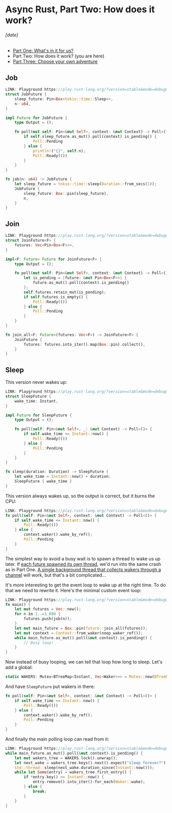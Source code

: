 # Async Rust, Part Two: How does it work?
###### \[date]

- [Part One: What's in it for us?](async_one.html)
- Part Two: How does it work? (you are here)
- [Part Three: Choose your own adventure](async_three.html)

## Job

```rust
LINK: Playground https://play.rust-lang.org/?version=stable&mode=debug&edition=2021&code=use+futures%3A%3Afuture%3B%0Ause+std%3A%3Afuture%3A%3AFuture%3B%0Ause+std%3A%3Apin%3A%3APin%3B%0Ause+std%3A%3Atask%3A%3A%7BContext%2C+Poll%7D%3B%0Ause+std%3A%3Atime%3A%3ADuration%3B%0A%0Astruct+JobFuture+%7B%0A++++sleep_future%3A+Pin%3CBox%3Ctokio%3A%3Atime%3A%3ASleep%3E%3E%2C%0A++++n%3A+u64%2C%0A%7D%0A%0Aimpl+Future+for+JobFuture+%7B%0A++++type+Output+%3D+%28%29%3B%0A%0A++++fn+poll%28mut+self%3A+Pin%3C%26mut+Self%3E%2C+context%3A+%26mut+Context%29+-%3E+Poll%3C%28%29%3E+%7B%0A++++++++if+self.sleep_future.as_mut%28%29.poll%28context%29.is_pending%28%29+%7B%0A++++++++++++Poll%3A%3APending%0A++++++++%7D+else+%7B%0A++++++++++++println%21%28%22%7B%7D%22%2C+self.n%29%3B%0A++++++++++++Poll%3A%3AReady%28%28%29%29%0A++++++++%7D%0A++++%7D%0A%7D%0A%0Afn+job%28n%3A+u64%29+-%3E+JobFuture+%7B%0A++++let+sleep_future+%3D+tokio%3A%3Atime%3A%3Asleep%28Duration%3A%3Afrom_secs%281%29%29%3B%0A++++JobFuture+%7B%0A++++++++sleep_future%3A+Box%3A%3Apin%28sleep_future%29%2C%0A++++++++n%2C%0A++++%7D%0A%7D%0A%0A%23%5Btokio%3A%3Amain%5D%0Aasync+fn+main%28%29+%7B%0A++++let+mut+futures+%3D+Vec%3A%3Anew%28%29%3B%0A++++for+n+in+1..%3D1_000+%7B%0A++++++++futures.push%28job%28n%29%29%3B%0A++++%7D%0A++++future%3A%3Ajoin_all%28futures%29.await%3B%0A%7D
struct JobFuture {
    sleep_future: Pin<Box<tokio::time::Sleep>>,
    n: u64,
}

impl Future for JobFuture {
    type Output = ();

    fn poll(mut self: Pin<&mut Self>, context: &mut Context) -> Poll<()> {
        if self.sleep_future.as_mut().poll(context).is_pending() {
            Poll::Pending
        } else {
            println!("{}", self.n);
            Poll::Ready(())
        }
    }
}

fn job(n: u64) -> JobFuture {
    let sleep_future = tokio::time::sleep(Duration::from_secs(1));
    JobFuture {
        sleep_future: Box::pin(sleep_future),
        n,
    }
}
```

## Join

```rust
LINK: Playground https://play.rust-lang.org/?version=stable&mode=debug&edition=2021&code=use+std%3A%3Afuture%3A%3AFuture%3B%0Ause+std%3A%3Apin%3A%3APin%3B%0Ause+std%3A%3Atask%3A%3A%7BContext%2C+Poll%7D%3B%0Ause+std%3A%3Atime%3A%3ADuration%3B%0A%0Aasync+fn+job%28n%3A+u64%29+%7B%0A++++tokio%3A%3Atime%3A%3Asleep%28Duration%3A%3Afrom_secs%281%29%29.await%3B%0A++++println%21%28%22%7Bn%7D%22%29%3B%0A%7D%0A%0Astruct+JoinFuture%3CF%3E+%7B%0A++++futures%3A+Vec%3CPin%3CBox%3CF%3E%3E%3E%2C%0A%7D%0A%0Aimpl%3CF%3A+Future%3E+Future+for+JoinFuture%3CF%3E+%7B%0A++++type+Output+%3D+%28%29%3B%0A%0A++++fn+poll%28mut+self%3A+Pin%3C%26mut+Self%3E%2C+context%3A+%26mut+Context%29+-%3E+Poll%3C%28%29%3E+%7B%0A++++++++let+is_pending+%3D+%7Cfuture%3A+%26mut+Pin%3CBox%3CF%3E%3E%7C+%7B%0A++++++++++++future.as_mut%28%29.poll%28context%29.is_pending%28%29%0A++++++++%7D%3B%0A++++++++self.futures.retain_mut%28is_pending%29%3B%0A++++++++if+self.futures.is_empty%28%29+%7B%0A++++++++++++Poll%3A%3AReady%28%28%29%29%0A++++++++%7D+else+%7B%0A++++++++++++Poll%3A%3APending%0A++++++++%7D%0A++++%7D%0A%7D%0A%0Afn+join_all%3CF%3A+Future%3E%28futures%3A+Vec%3CF%3E%29+-%3E+JoinFuture%3CF%3E+%7B%0A++++JoinFuture+%7B%0A++++++++futures%3A+futures.into_iter%28%29.map%28Box%3A%3Apin%29.collect%28%29%2C%0A++++%7D%0A%7D%0A%0A%23%5Btokio%3A%3Amain%5D%0Aasync+fn+main%28%29+%7B%0A++++let+mut+futures+%3D+Vec%3A%3Anew%28%29%3B%0A++++for+n+in+1..%3D1_000+%7B%0A++++++++futures.push%28job%28n%29%29%3B%0A++++%7D%0A++++join_all%28futures%29.await%3B%0A%7D
struct JoinFuture<F> {
    futures: Vec<Pin<Box<F>>>,
}

impl<F: Future> Future for JoinFuture<F> {
    type Output = ();

    fn poll(mut self: Pin<&mut Self>, context: &mut Context) -> Poll<()> {
        let is_pending = |future: &mut Pin<Box<F>>| {
            future.as_mut().poll(context).is_pending()
        };
        self.futures.retain_mut(is_pending);
        if self.futures.is_empty() {
            Poll::Ready(())
        } else {
            Poll::Pending
        }
    }
}

fn join_all<F: Future>(futures: Vec<F>) -> JoinFuture<F> {
    JoinFuture {
        futures: futures.into_iter().map(Box::pin).collect(),
    }
}
```

## Sleep

This version never wakes up:

```rust
LINK: Playground https://play.rust-lang.org/?version=stable&mode=debug&edition=2021&code=use+futures%3A%3Afuture%3B%0Ause+std%3A%3Afuture%3A%3AFuture%3B%0Ause+std%3A%3Apin%3A%3APin%3B%0Ause+std%3A%3Atask%3A%3A%7BContext%2C+Poll%7D%3B%0Ause+std%3A%3Atime%3A%3A%7BDuration%2C+Instant%7D%3B%0A%0Astruct+SleepFuture+%7B%0A++++wake_time%3A+Instant%2C%0A%7D%0A%0Aimpl+Future+for+SleepFuture+%7B%0A++++type+Output+%3D+%28%29%3B%0A%0A++++fn+poll%28self%3A+Pin%3C%26mut+Self%3E%2C+_%3A+%26mut+Context%29+-%3E+Poll%3C%28%29%3E+%7B%0A++++++++if+self.wake_time+%3C%3D+Instant%3A%3Anow%28%29+%7B%0A++++++++++++Poll%3A%3AReady%28%28%29%29%0A++++++++%7D+else+%7B%0A++++++++++++Poll%3A%3APending%0A++++++++%7D%0A++++%7D%0A%7D%0A%0Afn+sleep%28duration%3A+Duration%29+-%3E+SleepFuture+%7B%0A++++let+wake_time+%3D+Instant%3A%3Anow%28%29+%2B+duration%3B%0A++++SleepFuture+%7B+wake_time+%7D%0A%7D%0A%0Aasync+fn+job%28n%3A+u64%29+%7B%0A++++sleep%28Duration%3A%3Afrom_secs%281%29%29.await%3B%0A++++println%21%28%22%7Bn%7D%22%29%3B%0A%7D%0A%0A%23%5Btokio%3A%3Amain%5D%0Aasync+fn+main%28%29+%7B%0A++++let+mut+futures+%3D+Vec%3A%3Anew%28%29%3B%0A++++for+n+in+1..%3D1_000+%7B%0A++++++++futures.push%28job%28n%29%29%3B%0A++++%7D%0A++++future%3A%3Ajoin_all%28futures%29.await%3B%0A%7D
struct SleepFuture {
    wake_time: Instant,
}

impl Future for SleepFuture {
    type Output = ();

    fn poll(self: Pin<&mut Self>, _: &mut Context) -> Poll<()> {
        if self.wake_time <= Instant::now() {
            Poll::Ready(())
        } else {
            Poll::Pending
        }
    }
}

fn sleep(duration: Duration) -> SleepFuture {
    let wake_time = Instant::now() + duration;
    SleepFuture { wake_time }
}
```

This version always wakes up, so the output is correct, but it burns the CPU:

```rust
LINK: Playground https://play.rust-lang.org/?version=stable&mode=debug&edition=2021&code=use+futures%3A%3Afuture%3B%0Ause+std%3A%3Afuture%3A%3AFuture%3B%0Ause+std%3A%3Apin%3A%3APin%3B%0Ause+std%3A%3Atask%3A%3A%7BContext%2C+Poll%7D%3B%0Ause+std%3A%3Atime%3A%3A%7BDuration%2C+Instant%7D%3B%0A%0Astruct+SleepFuture+%7B%0A++++wake_time%3A+Instant%2C%0A%7D%0A%0Aimpl+Future+for+SleepFuture+%7B%0A++++type+Output+%3D+%28%29%3B%0A%0A++++fn+poll%28self%3A+Pin%3C%26mut+Self%3E%2C+context%3A+%26mut+Context%29+-%3E+Poll%3C%28%29%3E+%7B%0A++++++++if+self.wake_time+%3C%3D+Instant%3A%3Anow%28%29+%7B%0A++++++++++++Poll%3A%3AReady%28%28%29%29%0A++++++++%7D+else+%7B%0A++++++++++++context.waker%28%29.wake_by_ref%28%29%3B%0A++++++++++++Poll%3A%3APending%0A++++++++%7D%0A++++%7D%0A%7D%0A%0Afn+sleep%28duration%3A+Duration%29+-%3E+SleepFuture+%7B%0A++++let+wake_time+%3D+Instant%3A%3Anow%28%29+%2B+duration%3B%0A++++SleepFuture+%7B+wake_time+%7D%0A%7D%0A%0Aasync+fn+job%28n%3A+u64%29+%7B%0A++++sleep%28Duration%3A%3Afrom_secs%281%29%29.await%3B%0A++++println%21%28%22%7Bn%7D%22%29%3B%0A%7D%0A%0A%23%5Btokio%3A%3Amain%5D%0Aasync+fn+main%28%29+%7B%0A++++let+mut+futures+%3D+Vec%3A%3Anew%28%29%3B%0A++++for+n+in+1..%3D1_000+%7B%0A++++++++futures.push%28job%28n%29%29%3B%0A++++%7D%0A++++future%3A%3Ajoin_all%28futures%29.await%3B%0A%7D
fn poll(self: Pin<&mut Self>, context: &mut Context) -> Poll<()> {
    if self.wake_time <= Instant::now() {
        Poll::Ready(())
    } else {
        context.waker().wake_by_ref();
        Poll::Pending
    }
}
```

The simplest way to avoid a busy wait is to spawn a thread to wake us up later.
If [each future spawned its own thread][same_crash], we'd run into the same
crash as in Part One. [A single background thread that collects wakers through
a channel][background_thread] will work, but that's a bit complicated...

[same_crash]: https://play.rust-lang.org/?version=stable&mode=debug&edition=2021&code=use+futures%3A%3Afuture%3B%0Ause+std%3A%3Afuture%3A%3AFuture%3B%0Ause+std%3A%3Apin%3A%3APin%3B%0Ause+std%3A%3Atask%3A%3A%7BContext%2C+Poll%7D%3B%0Ause+std%3A%3Atime%3A%3A%7BDuration%2C+Instant%7D%3B%0A%0Astruct+SleepFuture+%7B%0A++++wake_time%3A+Instant%2C%0A%7D%0A%0Aimpl+Future+for+SleepFuture+%7B%0A++++type+Output+%3D+%28%29%3B%0A%0A++++fn+poll%28self%3A+Pin%3C%26mut+Self%3E%2C+context%3A+%26mut+Context%29+-%3E+Poll%3C%28%29%3E+%7B%0A++++++++if+self.wake_time+%3C%3D+Instant%3A%3Anow%28%29+%7B%0A++++++++++++Poll%3A%3AReady%28%28%29%29%0A++++++++%7D+else+%7B%0A++++++++++++let+wake_time+%3D+self.wake_time%3B%0A++++++++++++let+waker+%3D+context.waker%28%29.clone%28%29%3B%0A++++++++++++std%3A%3Athread%3A%3Aspawn%28move+%7C%7C+%7B%0A++++++++++++++++std%3A%3Athread%3A%3Asleep%28wake_time.saturating_duration_since%28Instant%3A%3Anow%28%29%29%29%3B%0A++++++++++++++++waker.wake%28%29%3B%0A++++++++++++%7D%29%3B%0A++++++++++++Poll%3A%3APending%0A++++++++%7D%0A++++%7D%0A%7D%0A%0Afn+sleep%28duration%3A+Duration%29+-%3E+SleepFuture+%7B%0A++++let+wake_time+%3D+Instant%3A%3Anow%28%29+%2B+duration%3B%0A++++SleepFuture+%7B+wake_time+%7D%0A%7D%0A%0Aasync+fn+job%28n%3A+u64%29+%7B%0A++++sleep%28Duration%3A%3Afrom_secs%281%29%29.await%3B%0A++++println%21%28%22%7Bn%7D%22%29%3B%0A%7D%0A%0A%23%5Btokio%3A%3Amain%5D%0Aasync+fn+main%28%29+%7B%0A++++let+mut+futures+%3D+Vec%3A%3Anew%28%29%3B%0A++++for+n+in+1..%3D1_000+%7B%0A++++++++futures.push%28job%28n%29%29%3B%0A++++%7D%0A++++future%3A%3Ajoin_all%28futures%29.await%3B%0A%7D

[background_thread]: https://play.rust-lang.org/?version=stable&mode=debug&edition=2021&code=use+crossbeam_channel%3A%3ARecvTimeoutError%3B%0Ause+crossbeam_channel%3A%3ASender%3B%0Ause+futures%3A%3Afuture%3B%0Ause+std%3A%3Acollections%3A%3ABTreeMap%3B%0Ause+std%3A%3Afuture%3A%3AFuture%3B%0Ause+std%3A%3Apin%3A%3APin%3B%0Ause+std%3A%3Async%3A%3ALazyLock%3B%0Ause+std%3A%3Atask%3A%3A%7BContext%2C+Poll%2C+Waker%7D%3B%0Ause+std%3A%3Atime%3A%3A%7BDuration%2C+Instant%7D%3B%0A%0Astatic+WAKER_SENDER%3A+LazyLock%3CSender%3C%28Instant%2C+Waker%29%3E%3E+%3D+LazyLock%3A%3Anew%28%7C%7C+%7B%0A++++let+%28sender%2C+receiver%29+%3D+crossbeam_channel%3A%3Aunbounded%3A%3A%3C%28Instant%2C+Waker%29%3E%28%29%3B%0A++++%2F%2F+Kick+off+the+waker+thread+the+first+time+this+sender+is+used.%0A++++std%3A%3Athread%3A%3Aspawn%28move+%7C%7C+%7B%0A++++++++%2F%2F+A+sorted+multimap+of+wake+times+and+wakers.+The+soonest+wake+time+will+be+first.%0A++++++++let+mut+tree+%3D+BTreeMap%3A%3A%3CInstant%2C+Vec%3CWaker%3E%3E%3A%3Anew%28%29%3B%0A++++++++loop+%7B%0A++++++++++++%2F%2F+Wait+to+receive+a+new+%28wake_time%2C+waker%29+pair.+If+we+already+have+one+or+more%0A++++++++++++%2F%2F+wakers%2C+wait+with+a+timeout%2C+waking+up+at+the+earliest+known+wake+time.+Otherwise%2C%0A++++++++++++%2F%2F+wait+with+no+timeout.%0A++++++++++++let+new_pair+%3D+if+let+Some%28%28first_wake_time%2C+_%29%29+%3D+tree.first_key_value%28%29+%7B%0A++++++++++++++++let+timeout+%3D+first_wake_time.saturating_duration_since%28Instant%3A%3Anow%28%29%29%3B%0A++++++++++++++++match+receiver.recv_timeout%28timeout%29+%7B%0A++++++++++++++++++++Ok%28%28wake_time%2C+waker%29%29+%3D%3E+Some%28%28wake_time%2C+waker%29%29%2C%0A++++++++++++++++++++Err%28RecvTimeoutError%3A%3ATimeout%29+%3D%3E+None%2C%0A++++++++++++++++++++Err%28RecvTimeoutError%3A%3ADisconnected%29+%3D%3E+unreachable%21%28%29%2C%0A++++++++++++++++%7D%0A++++++++++++%7D+else+%7B%0A++++++++++++++++match+receiver.recv%28%29+%7B%0A++++++++++++++++++++Ok%28%28wake_time%2C+waker%29%29+%3D%3E+Some%28%28wake_time%2C+waker%29%29%2C%0A++++++++++++++++++++Err%28_%29+%3D%3E+unreachable%21%28%29%2C%0A++++++++++++++++%7D%0A++++++++++++%7D%3B%0A++++++++++++%2F%2F+If+we+got+a+waker+pair+above+%28i.e.+we+didn%27t+time+out%29%2C+add+it+to+the+map.%0A++++++++++++if+let+Some%28%28wake_time%2C+waker%29%29+%3D+new_pair+%7B%0A++++++++++++++++tree.entry%28wake_time%29.or_default%28%29.push%28waker.clone%28%29%29%3B%0A++++++++++++%7D%0A++++++++++++%2F%2F+Loop+over+all+the+wakers+whose+wake+time+has+passed%2C+removing+them+from+the+map+and%0A++++++++++++%2F%2F+invoking+them.%0A++++++++++++while+let+Some%28entry%29+%3D+tree.first_entry%28%29+%7B%0A++++++++++++++++if+*entry.key%28%29+%3C%3D+Instant%3A%3Anow%28%29+%7B%0A++++++++++++++++++++entry.remove%28%29.into_iter%28%29.for_each%28Waker%3A%3Awake%29%3B%0A++++++++++++++++%7D+else+%7B%0A++++++++++++++++++++break%3B%0A++++++++++++++++%7D%0A++++++++++++%7D%0A++++++++%7D%0A++++%7D%29%3B%0A++++sender%0A%7D%29%3B%0A%0Astruct+SleepFuture+%7B%0A++++wake_time%3A+Instant%2C%0A%7D%0A%0Aimpl+Future+for+SleepFuture+%7B%0A++++type+Output+%3D+%28%29%3B%0A%0A++++fn+poll%28self%3A+Pin%3C%26mut+Self%3E%2C+context%3A+%26mut+Context%29+-%3E+Poll%3C%28%29%3E+%7B%0A++++++++if+self.wake_time+%3C%3D+Instant%3A%3Anow%28%29+%7B%0A++++++++++++Poll%3A%3AReady%28%28%29%29%0A++++++++%7D+else+%7B%0A++++++++++++let+waker_pair+%3D+%28self.wake_time%2C+context.waker%28%29.clone%28%29%29%3B%0A++++++++++++WAKER_SENDER.send%28waker_pair%29.unwrap%28%29%3B%0A++++++++++++Poll%3A%3APending%0A++++++++%7D%0A++++%7D%0A%7D%0A%0Afn+sleep%28duration%3A+Duration%29+-%3E+SleepFuture+%7B%0A++++let+wake_time+%3D+Instant%3A%3Anow%28%29+%2B+duration%3B%0A++++SleepFuture+%7B+wake_time+%7D%0A%7D%0A%0Aasync+fn+job%28n%3A+u64%29+%7B%0A++++sleep%28Duration%3A%3Afrom_secs%281%29%29.await%3B%0A++++println%21%28%22%7Bn%7D%22%29%3B%0A%7D%0A%0A%23%5Btokio%3A%3Amain%5D%0Aasync+fn+main%28%29+%7B%0A++++let+mut+futures+%3D+Vec%3A%3Anew%28%29%3B%0A++++for+n+in+1..%3D1_000+%7B%0A++++++++futures.push%28job%28n%29%29%3B%0A++++%7D%0A++++future%3A%3Ajoin_all%28futures%29.await%3B%0A%7D

It's more interesting to get the event loop to wake up at the right time. To do
that we need to rewrite it. Here's the minimal custom event loop:

```rust
LINK: Playground https://play.rust-lang.org/?version=stable&mode=debug&edition=2021&code=use+futures%3A%3Afuture%3B%0Ause+futures%3A%3Atask%3A%3Anoop_waker_ref%3B%0Ause+std%3A%3Afuture%3A%3AFuture%3B%0Ause+std%3A%3Apin%3A%3APin%3B%0Ause+std%3A%3Atask%3A%3A%7BContext%2C+Poll%7D%3B%0Ause+std%3A%3Atime%3A%3A%7BDuration%2C+Instant%7D%3B%0A%0Astruct+SleepFuture+%7B%0A++++wake_time%3A+Instant%2C%0A%7D%0A%0Aimpl+Future+for+SleepFuture+%7B%0A++++type+Output+%3D+%28%29%3B%0A%0A++++fn+poll%28self%3A+Pin%3C%26mut+Self%3E%2C+context%3A+%26mut+Context%29+-%3E+Poll%3C%28%29%3E+%7B%0A++++++++if+self.wake_time+%3C%3D+Instant%3A%3Anow%28%29+%7B%0A++++++++++++Poll%3A%3AReady%28%28%29%29%0A++++++++%7D+else+%7B%0A++++++++++++context.waker%28%29.wake_by_ref%28%29%3B%0A++++++++++++Poll%3A%3APending%0A++++++++%7D%0A++++%7D%0A%7D%0A%0Afn+sleep%28duration%3A+Duration%29+-%3E+SleepFuture+%7B%0A++++let+wake_time+%3D+Instant%3A%3Anow%28%29+%2B+duration%3B%0A++++SleepFuture+%7B+wake_time+%7D%0A%7D%0A%0Aasync+fn+job%28n%3A+u64%29+%7B%0A++++sleep%28Duration%3A%3Afrom_secs%281%29%29.await%3B%0A++++println%21%28%22%7Bn%7D%22%29%3B%0A%7D%0A%0Afn+main%28%29+%7B%0A++++let+mut+futures+%3D+Vec%3A%3Anew%28%29%3B%0A++++for+n+in+1..%3D1_000+%7B%0A++++++++futures.push%28job%28n%29%29%3B%0A++++%7D%0A++++let+mut+main_future+%3D+Box%3A%3Apin%28future%3A%3Ajoin_all%28futures%29%29%3B%0A++++let+mut+context+%3D+Context%3A%3Afrom_waker%28noop_waker_ref%28%29%29%3B%0A++++while+main_future.as_mut%28%29.poll%28%26mut+context%29.is_pending%28%29+%7B%0A++++++++%2F%2F+Busy+loop%21%0A++++%7D%0A%7D
fn main() {
    let mut futures = Vec::new();
    for n in 1..=1_000 {
        futures.push(job(n));
    }
    let mut main_future = Box::pin(future::join_all(futures));
    let mut context = Context::from_waker(noop_waker_ref());
    while main_future.as_mut().poll(&mut context).is_pending() {
        // Busy loop!
    }
}
```

Now instead of busy looping, we can tell that loop how long to sleep. Let's add
a global:

```rust
static WAKERS: Mutex<BTreeMap<Instant, Vec<Waker>>> = Mutex::new(BTreeMap::new());
```

And have `SleepFuture` put wakers in there:

```rust
fn poll(self: Pin<&mut Self>, context: &mut Context) -> Poll<()> {
    if self.wake_time <= Instant::now() {
        Poll::Ready(())
    } else {
        context.waker().wake_by_ref();
        Poll::Pending
    }
}
```

And finally the main polling loop can read from it:

```rust
LINK: Playground https://play.rust-lang.org/?version=stable&mode=debug&edition=2021&code=use+futures%3A%3Afuture%3B%0Ause+futures%3A%3Atask%3A%3Anoop_waker_ref%3B%0Ause+std%3A%3Acollections%3A%3ABTreeMap%3B%0Ause+std%3A%3Afuture%3A%3AFuture%3B%0Ause+std%3A%3Apin%3A%3APin%3B%0Ause+std%3A%3Async%3A%3AMutex%3B%0Ause+std%3A%3Atask%3A%3A%7BContext%2C+Poll%2C+Waker%7D%3B%0Ause+std%3A%3Atime%3A%3A%7BDuration%2C+Instant%7D%3B%0A%0Astatic+WAKERS%3A+Mutex%3CBTreeMap%3CInstant%2C+Vec%3CWaker%3E%3E%3E+%3D+Mutex%3A%3Anew%28BTreeMap%3A%3Anew%28%29%29%3B%0A%0Astruct+SleepFuture+%7B%0A++++wake_time%3A+Instant%2C%0A%7D%0A%0Aimpl+Future+for+SleepFuture+%7B%0A++++type+Output+%3D+%28%29%3B%0A%0A++++fn+poll%28self%3A+Pin%3C%26mut+Self%3E%2C+context%3A+%26mut+Context%29+-%3E+Poll%3C%28%29%3E+%7B%0A++++++++if+self.wake_time+%3C%3D+Instant%3A%3Anow%28%29+%7B%0A++++++++++++Poll%3A%3AReady%28%28%29%29%0A++++++++%7D+else+%7B%0A++++++++++++let+mut+wakers_tree+%3D+WAKERS.lock%28%29.unwrap%28%29%3B%0A++++++++++++let+wakers_vec+%3D+wakers_tree.entry%28self.wake_time%29.or_default%28%29%3B%0A++++++++++++wakers_vec.push%28context.waker%28%29.clone%28%29%29%3B%0A++++++++++++Poll%3A%3APending%0A++++++++%7D%0A++++%7D%0A%7D%0A%0Afn+sleep%28duration%3A+Duration%29+-%3E+SleepFuture+%7B%0A++++let+wake_time+%3D+Instant%3A%3Anow%28%29+%2B+duration%3B%0A++++SleepFuture+%7B+wake_time+%7D%0A%7D%0A%0Aasync+fn+job%28n%3A+u64%29+%7B%0A++++sleep%28Duration%3A%3Afrom_secs%281%29%29.await%3B%0A++++println%21%28%22%7Bn%7D%22%29%3B%0A%7D%0A%0Afn+main%28%29+%7B%0A++++let+mut+futures+%3D+Vec%3A%3Anew%28%29%3B%0A++++for+n+in+1..%3D1_000+%7B%0A++++++++futures.push%28job%28n%29%29%3B%0A++++%7D%0A++++let+mut+main_future+%3D+Box%3A%3Apin%28future%3A%3Ajoin_all%28futures%29%29%3B%0A++++let+mut+context+%3D+Context%3A%3Afrom_waker%28noop_waker_ref%28%29%29%3B%0A++++while+main_future.as_mut%28%29.poll%28%26mut+context%29.is_pending%28%29+%7B%0A++++++++let+mut+wakers_tree+%3D+WAKERS.lock%28%29.unwrap%28%29%3B%0A++++++++let+next_wake+%3D+wakers_tree.keys%28%29.next%28%29.expect%28%22sleep+forever%3F%22%29%3B%0A++++++++std%3A%3Athread%3A%3Asleep%28next_wake.saturating_duration_since%28Instant%3A%3Anow%28%29%29%29%3B%0A++++++++while+let+Some%28entry%29+%3D+wakers_tree.first_entry%28%29+%7B%0A++++++++++++if+*entry.key%28%29+%3C%3D+Instant%3A%3Anow%28%29+%7B%0A++++++++++++++++entry.remove%28%29.into_iter%28%29.for_each%28Waker%3A%3Awake%29%3B%0A++++++++++++%7D+else+%7B%0A++++++++++++++++break%3B%0A++++++++++++%7D%0A++++++++%7D%0A++++%7D%0A%7D
while main_future.as_mut().poll(&mut context).is_pending() {
    let mut wakers_tree = WAKERS.lock().unwrap();
    let next_wake = wakers_tree.keys().next().expect("sleep forever?");
    std::thread::sleep(next_wake.duration_since(Instant::now()));
    while let Some(entry) = wakers_tree.first_entry() {
        if *entry.key() <= Instant::now() {
            entry.remove().into_iter().for_each(Waker::wake);
        } else {
            break;
        }
    }
}
```
